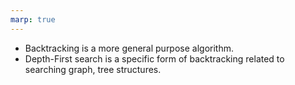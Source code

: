 ```yaml
---
marp: true
---
```


- Backtracking is a more general purpose algorithm.
- Depth-First search is a specific form of backtracking related to searching graph, tree structures.
